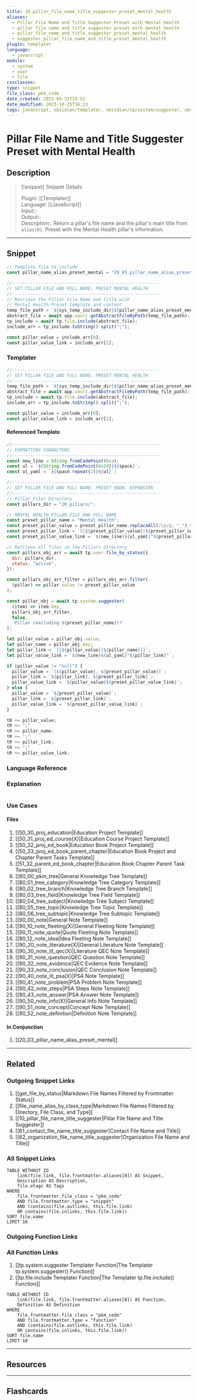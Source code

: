 ```yaml
---
title: 10_pillar_file_name_title_suggester_preset_mental_health
aliases:
  - Pillar File Name and Title Suggester Preset with Mental Health
  - pillar file name and title suggester preset with mental health
  - pillar_file_name_and_title_suggester_preset_mental_health
  - suggester_pillar_file_name_and_title_preset_mental_health
plugin: templater
language:
  - javascript
module:
  - system
  - user
  - file
cssclasses:
type: snippet
file_class: pkm_code
date_created: 2023-05-31T15:53
date_modified: 2023-10-25T16:23
tags: javascript, obsidian/templater, obsidian/tp/system/suggester, obsidian/tp/file/include
---
```

# Pillar File Name and Title Suggester Preset with Mental Health

## Description

> [!snippet] Snippet Details
>  
> Plugin: [[Templater]]  
> Language: [[JavaScript]]  
> Input::  
> Output::  
> Description:: Return a pillar's file name and the pillar's main title from `alias[0]`. Preset with the Mental Health pillar's information.

---

## Snippet

```javascript
// Template file to include
const pillar_name_alias_preset_mental = "20_03_pillar_name_alias_preset_mental";

//---------------------------------------------------------
// SET PILLAR FILE AND FULL NAME; PRESET MENTAL HEALTH
//---------------------------------------------------------
// Retrieve the Pillar File Name and Title with 
// Mental Health Preset template and content
temp_file_path = `${sys_temp_include_dir}${pillar_name_alias_preset_mental}.md`;
abstract_file = await app.vault.getAbstractFileByPath(temp_file_path);
tp_include = await tp.file.include(abstract_file);
include_arr = tp_include.toString().split(";");

const pillar_value = include_arr[0];
const pillar_value_link = include_arr[1];
```

### Templater

<!-- Add the full code excluding explanatory comments  -->

```javascript
//---------------------------------------------------------
// SET PILLAR FILE AND FULL NAME; PRESET MENTAL HEALTH
//---------------------------------------------------------
temp_file_path = `${sys_temp_include_dir}${pillar_name_alias_preset_mental}.md`;
abstract_file = await app.vault.getAbstractFileByPath(temp_file_path);
tp_include = await tp.file.include(abstract_file);
include_arr = tp_include.toString().split(";");

const pillar_value = include_arr[0];
const pillar_value_link = include_arr[1];
```

#### Referenced Template

```javascript
//---------------------------------------------------------
// FORMATTING CHARACTERS
//---------------------------------------------------------
const new_line = String.fromCodePoint(0xa);
const ul = `${String.fromCodePoint(0x2d)}${space}`;
const ul_yaml = `${space.repeat(2)}${ul}`;

//---------------------------------------------------------
// SET PILLAR FILE AND FULL NAME; PRESET KNOW. EXPANSION
//---------------------------------------------------------
// Pillar Files Directory
const pillars_dir = "20_pillars/";

// MENTAL HEALTH PILLAR FILE AND FULL NAME
const preset_pillar_name = "Mental Health";
const preset_pillar_value = preset_pillar_name.replaceAll(/\s/g, "_").toLowerCase();
const preset_pillar_link = `[[${preset_pillar_value}|${preset_pillar_name}]]`;
const preset_pillar_value_link = `${new_line}${ul_yaml}"${preset_pillar_link}"`;

// Retrieve all files in the Pillars directory
const pillars_obj_arr = await tp.user.file_by_status({
  dir: pillars_dir,
  status: "active",
});

const pillars_obj_arr_filter = pillars_obj_arr.filter(
  (pillar) => pillar.value != preset_pillar_value
);

const pillar_obj = await tp.system.suggester(
  (item) => item.key,
  pillars_obj_arr_filter,
  false,
  `Pillar (excluding ${preset_pillar_name})?`
);

let pillar_value = pillar_obj.value;
let pillar_name = pillar_obj.key;
let pillar_link = `[[${pillar_value}|${pillar_name}]]`;
let pillar_value_link = `${new_line}${ul_yaml}"${pillar_link}"`;

if (pillar_value != "null") {
  pillar_value = `[${pillar_value}, ${preset_pillar_value}]`;
  pillar_link = `${pillar_link}, ${preset_pillar_link}`;
  pillar_value_link = `${pillar_value}${preset_pillar_value_link}`;
} else {
  pillar_value = `${preset_pillar_value}`;
  pillar_link = `${preset_pillar_link}`;
  pillar_value_link = `${preset_pillar_value_link}`;
}

tR += pillar_value;
tR += ";"
tR += pillar_name;
tR += ";"
tR += pillar_link;
tR += ";"
tR += pillar_value_link;
```

### Language Reference

<!-- Recreate the code with links to files  -->

### Explanation

```javascript

```

### Use Cases

#### Files

<!-- Files containing the snippet  -->

1. [[50_30_proj_education|Education Project Template]]
2. [[50_31_proj_ed_course(X)|Education Course Project Template]]
3. [[50_32_proj_ed_book|Education Book Project Template]]
4. [[50_33_proj_ed_book_parent_chapter|Education Book Project and Chapter Parent Tasks Template]]
5. [[51_32_parent_ed_book_chapter|Education Book Chapter Parent Task Template]]
6. [[80_00_pkm_tree|General Knowledge Tree Template]]
7. [[80_01_tree_category|Knowledge Tree Category Template]]
8. [[80_02_tree_branch|Knowledge Tree Branch Template]]
9. [[80_03_tree_field|Knowledge Tree Field Template]]
10. [[80_04_tree_subject|Knowledge Tree Subject Template]]
11. [[80_05_tree_topic|Knowledge Tree Topic Template]]
12. [[80_06_tree_subtopic|Knowledge Tree Subtopic Template]]
13. [[90_00_note|General Note Template]]
14. [[90_10_note_fleeting(X)|General Fleeting Note Template]]
15. [[90_11_note_quote|Quote Fleeting Note Template]]
16. [[90_12_note_idea|Idea Fleeting Note Template]]
17. [[90_20_note_literature(X)|General Literature Note Template]]
18. [[90_30_note_lit_qec(X)|Literature QEC Note Template]]
19. [[90_31_note_question|QEC Question Note Template]]
20. [[90_32_note_evidence|QEC Evidence Note Template]]
21. [[90_33_note_conclusion|QEC Conclusion Note Template]]
22. [[90_40_note_lit_psa(X)|PSA Note Template]]
23. [[90_41_note_problem|PSA Problem Note Template]]
24. [[90_42_note_steps|PSA Steps Note Template]]
25. [[90_43_note_answer|PSA Answer Note Template]]
26. [[90_50_note_info(X)|General Info Note Template]]
27. [[90_51_note_concept|Concept Note Template]]
28. [[90_52_note_definition|Definition Note Template]]

#### In Conjunction

<!-- Snippets used together with this snippet  -->

1. [[20_03_pillar_name_alias_preset_mental]]

---

## Related

### Outgoing Snippet Links

<!-- Link related snippet here -->

1. [[get_file_by_status|Markdown File Names Filtered by Frontmatter Status]]
2. [[file_name_alias_by_class_type|Markdown File Names Filtered by Directory, File Class, and Type]]
3. [[10_pillar_file_name_title_suggester|Pillar File Name and Title Suggester]]
4. [[61_contact_file_name_title_suggester|Contact File Name and Title]]
5. [[62_organization_file_name_title_suggester|Organization File Name and Title]]

### All Snippet Links

<!-- Query limit 10  -->

```dataview
TABLE WITHOUT ID
	link(file.link, file.frontmatter.aliases[0]) AS Snippet,
	Description AS Description,
	file.etags AS Tags
WHERE 
	file.frontmatter.file_class = "pkm_code"
	AND file.frontmatter.type = "snippet"
	AND (contains(file.outlinks, this.file.link)
	OR contains(file.inlinks, this.file.link))
SORT file.name
LIMIT 10
```

### Outgoing Function Links

<!-- Link related functions here -->

### All Function Links

<!-- Query limit 10  -->

1. [[tp.system.suggester Templater Function|The Templater tp.system.suggester() Function]]
2. [[tp.file.include Templater Function|The Templater tp.file.include() Function]]

```dataview
TABLE WITHOUT ID
	link(file.link, file.frontmatter.aliases[0]) AS Function,
	Definition AS Definition
WHERE 
	file.frontmatter.file_class = "pkm_code"
	AND file.frontmatter.type = "function"
	AND (contains(file.outlinks, this.file.link)
	OR contains(file.inlinks, this.file.link))
SORT file.name
LIMIT 10
```

---

## Resources

---

## Flashcards
